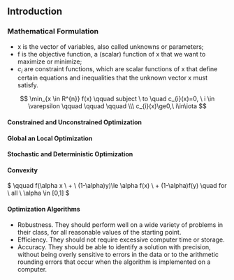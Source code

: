 ## Introduction
### Mathematical Formulation
- x is the vector of variables, also called unknowns or parameters;
- f is the objective function, a (scalar) function of x that we want to maximize or
minimize;
- $c_{i}$ are constraint functions, which are scalar functions of x that define certain equations
and inequalities that the unknown vector x must satisfy.

$$ \min_{x \in R^{n}} f(x) \qquad subject \ to \quad c_{i}(x)=0, \ i \in \varepsilon \qquad  \qquad \qquad    \\\  c_{i}(x)\ge0,\ i\in\iota     $$    

#### Constrained and Unconstrained Optimization
#### Global an Local Optimization
#### Stochastic and Deterministic Optimization
#### Convexity

$ \qquad f(\alpha x \ + \ (1-\alpha)y)\le \alpha f(x) \ + (1-\alpha)f(y)  \quad for \ all \ \alpha \in [0,1] $
#### Optimization Algorithms
- Robustness. They should perform well on a wide variety of problems in their class, for all reasonable values of the starting point.
- Efficiency. They should not require excessive computer time or storage.
- Accuracy. They should be able to identify a solution with precision, without being overly sensitive to errors in the data or to the arithmetic rounding errors that occur
when the algorithm is implemented on a computer.
